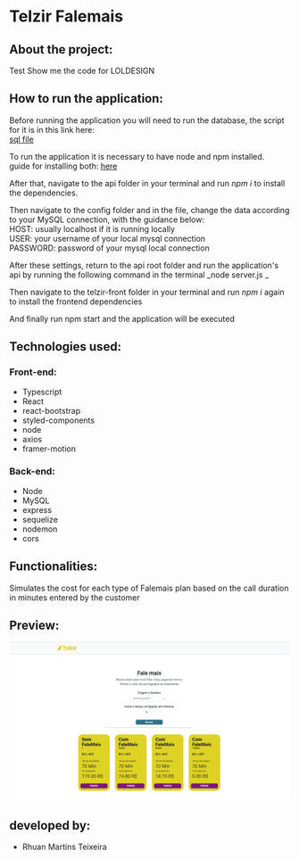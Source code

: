 # Telzir Falemais

## About the project:
Test Show me the code for LOLDESIGN

## How to run the application:
Before running the application you will need to run the database, the script for it is in this link here:  
[sql file](/bd/scriptCreateDatabasev2.sql)

To run the application it is necessary to have node and npm installed.  
guide for installing both: [here](https://www.taniarascia.com/how-to-install-and-use-node-js-and-npm-mac-and-windows/)  

After that, navigate to the api folder in your terminal and run _npm i_ to install the dependencies.  

Then navigate to the config folder and in the file, change the data according to your MySQL connection, with the guidance below:  
HOST: usually localhost if it is running locally  
USER: your username of your local mysql connection  
PASSWORD: password of your mysql local connection  

After these settings, return to the api root folder and run the application's api by running the following command in the terminal _node server.js _  

Then navigate to the telzir-front folder in your terminal and run _npm i_ again to install the frontend dependencies  

And finally run npm start and the application will be executed  

## Technologies used:

### Front-end:
- Typescript
- React
- react-bootstrap
- styled-components
- node
- axios
- framer-motion

### Back-end:
- Node
- MySQL
- express
- sequelize
- nodemon
- cors


## Functionalities:
Simulates the cost for each type of Falemais plan based on the call duration in minutes entered by the customer

## Preview:

![preview](telzir-front/src/assets/images/telzirScreenshotForReadme.png "preview")


## developed by:

- Rhuan Martins Teixeira
